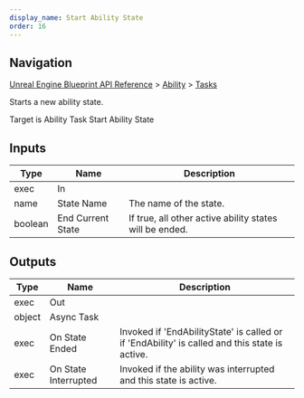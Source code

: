 ```yaml
---
display_name: Start Ability State
order: 16
---
```

## Navigation

[Unreal Engine Blueprint API Reference](https://dev.epicgames.com/documentation/en-us/unreal-engine/BlueprintAPI) > [Ability](https://dev.epicgames.com/documentation/en-us/unreal-engine/BlueprintAPI/Ability) > [Tasks](https://dev.epicgames.com/documentation/en-us/unreal-engine/BlueprintAPI/Ability/Tasks)

Starts a new ability state.

Target is Ability Task Start Ability State

## Inputs

| Type | Name | Description |
| --- | --- | --- |
| exec | In |  |
| name | State Name | The name of the state. |
| boolean | End Current State | If true, all other active ability states will be ended. |

## Outputs

| Type | Name | Description |
| --- | --- | --- |
| exec | Out |  |
| object | Async Task |  |
| exec | On State Ended | Invoked if 'EndAbilityState' is called or if 'EndAbility' is called and this state is active. |
| exec | On State Interrupted | Invoked if the ability was interrupted and this state is active. |
